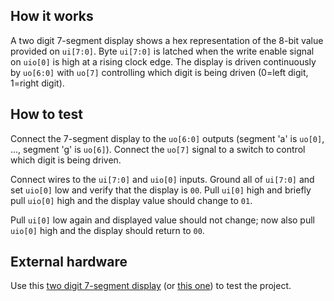 <!---

This file is used to generate your project datasheet. Please fill in the information below and delete any unused
sections.

You can also include images in this folder and reference them in the markdown. Each image must be less than
512 kb in size, and the combined size of all images must be less than 1 MB.
-->

## How it works

A two digit 7-segment display shows a hex representation of the 8-bit value provided on `ui[7:0]`. Byte `ui[7:0]` is latched when the write enable signal on `uio[0]` is high at a rising clock edge. The display is driven continuously by `uo[6:0]` with `uo[7]` controlling which digit is being driven (0=left digit, 1=right digit).

## How to test

Connect the 7-segment display to the `uo[6:0]` outputs (segment 'a' is `uo[0]`, ..., segment 'g' is `uo[6]`). Connect the `uo[7]` signal to a switch to control which digit is being driven.

Connect wires to the `ui[7:0]` and `uio[0]` inputs.  Ground all of `ui[7:0]` and set `uio[0]` low and verify that the display is `00`.  Pull `ui[0]` high and briefly pull `uio[0]` high and the display value should change to `01`.  

Pull `ui[0]` low again and displayed value should not change; now also pull `uio[0]` high and the display should return to `00`.

## External hardware

Use this [two digit 7-segment display](https://github.com/mikegoelzer/7seg-2digit/) (or [this one](https://digilent.com/shop/pmod-ssd-seven-segment-display/)) to test the project.

